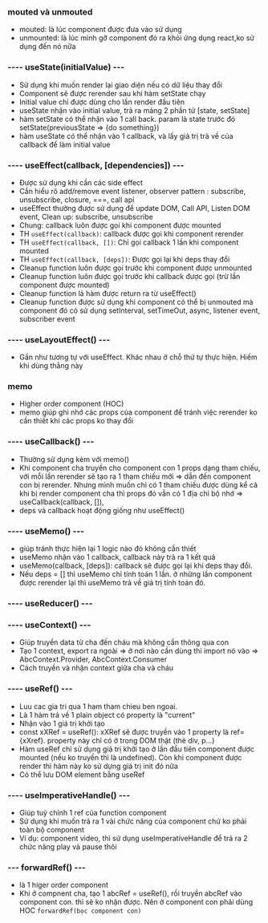 ### mouted và unmouted
- mouted: là lúc component được đưa vào sử dụng
- unmounted: là lúc mình gỡ component đó ra khỏi ứng dụng react,ko sử dụng đến nó nữa
### ---- useState(initialValue) ---
- Sử dụng khi muốn render lại giao diện nếu có dữ liệu thay đổi
- Component sẽ được rerender sau khi hàm setState chạy
- Initial value chỉ được dùng cho lần render đầu tiên
- useState nhận vào initial value, trả ra mảng 2 phần tử [state, setState]
- hàm setState có thể nhận vào 1 call back. param là state trước đó setState(previousState => {do something})
- hàm useState có thể nhận vào 1 callback, và lấy giá trị trả về của callback để làm initial value

### ---- useEffect(callback, [dependencies]) ---
- Được sử dụng khi cần các side effect
- Cần hiểu rõ add/remove event listener, observer pattern : subscribe, unsubscribe, closure, ===, call api
- useEffect thường được sử dụng để update DOM, Call API, Listen DOM event, Clean up: subscribe, unsubscribe
- Chung: callback luôn được gọi khi component được mounted
- TH `useEffect(callback)`: callback được gọi khi component rerender
- TH `useEffect(callback, [])`: Chỉ gọi callback 1 lần khi component mounted
- TH `useEffect(callback, [deps])`: Được gọi lại khi deps thay đổi
- Cleanup function luôn được gọi trước khi component được unmounted
- Cleanup function luôn được gọi trước khi callback được gọi (trừ lần component được mounted)
- Cleanup function là hàm được return ra từ useEffect()
- Cleanup function được sử dụng khi component có thể bị unmouted mà component đó có sử dụng setInterval, setTimeOut, async, listener event, subscriber event

### ---- useLayoutEffect() ---
- Gần như tương tự với useEffect. Khác nhau ở chỗ thứ tự thực hiện. Hiếm khi dùng thằng này
### memo
- Higher order component (HOC)
- memo giúp ghi nhớ các props của component để tránh việc rerender ko cần thiết khi các props ko thay đổi
### ---- useCallback() ---
- Thường sử dụng kèm với memo()
- Khi component cha truyền cho component con 1 props dạng tham chiếu, với mỗi lần rerender sẽ tạo ra 1 tham chiếu mới => dẫn đến component con bị rerender. Nhưng mình muốn chỉ có 1 tham chiếu được dùng kể cả khi bị render component cha thì props đó vẫn có 1 địa chỉ bộ nhớ => useCallback(callback, []), 
- deps và callback hoạt động giống như useEffect()

### ---- useMemo() ---
- giúp tránh thực hiện lại 1 logic nào đó không cần thiết
- useMemo nhận vào 1 callback, callback này trả ra 1 kết quả
- useMemo(callback, [deps]): callback sẽ được gọi lại khi deps thay đổi.
- Nếu deps = [] thì useMemo chỉ tính toán 1 lần. ở những lần component được rerender lại thì useMemo trả về giá trị tính toán đó.
### ---- useReducer() ---
### ---- useContext() ---
- Giúp truyền data từ cha đến cháu mà không cần thông qua con
- Tạo 1 context, export ra ngoài => ở nơi nào cần dùng thì import nó vào => AbcContext.Provider, AbcContext.Consumer
- Cách truyền và nhận context giữa cha và cháu
### ---- useRef() ---
- Luu cac gia tri qua 1 ham tham chieu ben ngoai.
- Là 1 hàm trả về 1 plain object có property là "current"
- Nhận vào 1 giá trị khởi tạo
- const xXRef = useRef(): xXRef sẽ được truyền vào 1 property là ref={xXref}. property này chỉ có ở trong DOM thật (thẻ div, p...)
- Hàm useRef chỉ sử dụng giá trị khởi tạo ở lần đầu tiên component được mounted (nếu ko truyền thì là undefined). Còn khi component được render thì hàm này ko sử dựng giá trị init đó nữa
- Có thể lưu DOM element bằng useRef

### ---- useImperativeHandle() ---
- Giúp tuỳ chỉnh 1 ref của function component
- Sử dụng khi muốn trả ra 1 vài chức năng của component chứ ko phải toàn bộ component
- Ví dụ: component video, thì sử dụng useImperativeHandle để trả ra 2 chức năng play và pause thôi

### --- forwardRef() ---
- là 1 higer order component
- Khi ở compnent cha, tạo 1 abcRef = useRef(), rồi truyền abcRef vào component con. thì sẽ ko nhận được. Nên ở component con phải
 dùng HOC `forwardRef(bọc component con)`
